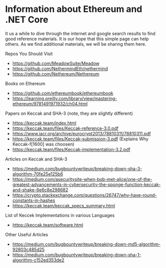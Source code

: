 # Information about Ethereum and .NET Core  
It us a while to dive through the internet and google search results to find good reference materials.  It is our hope that this simple page can help others.  As we find additional materials, we will be sharing them here.

Repos You Should Visit
* https://github.com/MeadowSuite/Meadow
* https://github.com/NethermindEth/nethermind
* https://github.com/Nethereum/Nethereum

Books on Ethereum
* https://github.com/ethereumbook/ethereumbook
* https://learning.oreilly.com/library/view/mastering-ethereum/9781491971932/ch04.html

Papers on Keccak and SHA-3 (note, they are slightly different)
* https://keccak.team/index.html
* https://keccak.team/files/Keccak-reference-3.0.pdf
* https://www.iacr.org/archive/eurocrypt2013/78810311/78810311.pdf
* https://keccak.team/files/Keccak-submission-3.pdf (Explains Why Keccak-f[1600] was choosen)
* https://keccak.team/files/Keccak-implementation-3.2.pdf

Articles on Keccak and SHA-3
* https://medium.com/bugbountywriteup/breaking-down-sha-3-algorithm-70fe25e125b6
* https://medium.com/asecuritysite-when-bob-met-alice/one-of-the-greatest-advancements-in-cybersecurity-the-sponge-function-keccak-and-shake-6e6c8e298682
* https://crypto.stackexchange.com/questions/26747/why-have-round-constants-in-hashes
* https://keccak.team/keccak_specs_summary.html

List of Keccek Implementations in various Languages 
* https://keccak.team/software.html

Other Useful Articles
* https://medium.com/bugbountywriteup/breaking-down-md5-algorithm-92803c485d25
* https://medium.com/bugbountywriteup/breaking-down-sha-1-algorithm-c152ed353de2
